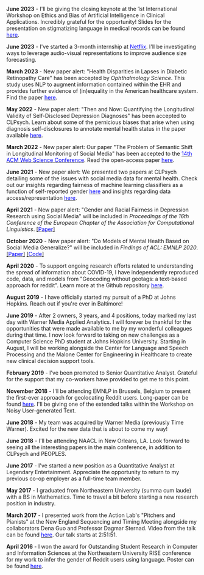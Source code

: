 
**June 2023** - I'll be giving the closing keynote at the 1st International Workshop on Ethics and Bias of Artificial Intelligence in Clinical Applications. Incredibly grateful for the opportunity! Slides for the presentation on stigmatizing language in medical records can be found [<span style="color:blue">here</span>](https://docs.google.com/presentation/d/1jjYE1fcXcLqcSfTbumrdA5iNock42ltAYy7Uzh7CfSc/edit?usp=sharing).

**June 2023** - I've started a 3-month internship at [<span style="color:blue">Netflix</span>](https://www.netflix.com). I'll be investigating ways to leverage audio-visual representations to improve audience size forecasting. 

**March 2023** - New paper alert: "Health Disparities in Lapses in Diabetic Retinopathy Care" has been accepted by *Ophthalmology Science*. This study uses NLP to augment information contained within the EHR and provides further evidence of (in)equality in the American healthcare system. Find the paper [<span style="color:blue">here</span>](https://doi.org/10.1016/j.xops.2023.100295).

**May 2022** - New paper alert: "Then and Now: Quantifying the Longitudinal Validity of Self-Disclosed Depression Diagnoses" has been accepted to CLPsych. Learn about some of the pernicious biases that arise when using diagnosis self-disclosures to annotate mental health status in the paper available [<span style="color:blue">here</span>](https://kharrigian.github.io/files/CLPsychThenAndNow.pdf).

**March 2022** - New paper alert: Our paper "The Problem of Semantic Shift in Longitudinal Monitoring of Social Media" has been accepted to the [<span style="color:blue">14th ACM Web Science Conference</span>](https://websci22.webscience.org). Read the open-access paper [<span style="color:blue">here</span>](https://kharrigian.github.io/files/SemanticShift_WebSci2022.pdf).

**June 2021** - New paper alert: We presented two papers at CLPsych detailing some of the issues with social media data for mental health. Check out our insights regarding fairness of machine learning classifiers as a function of self-reported gender [<span style="color:blue">here</span>](https://aclanthology.org/2021.clpsych-1.23/) and insights regarding data access/representation [<span style="color:blue">here</span>](https://aclanthology.org/2021.clpsych-1.2/).

**April 2021** - New paper alert: "Gender and Racial Fairness in Depression Research using Social Media" will be included in *Proceedings of the 16th Conference of the European Chapter of the Association for Computational Linguistics*. [[<span style="color:blue">Paper</span>]](https://www.aclweb.org/anthology/2021.eacl-main.256/)

**October 2020** - New paper alert: "Do Models of Mental Health Based on Social Media Generalize?" will be included in *Findings of ACL: EMNLP 2020*. [[<span style="color:blue">Paper</span>]](http://www.cs.jhu.edu/~mdredze/publications/2020_emnlp_mental_health_domain_transfer.pdf) [[<span style="color:blue">Code</span>]](https://github.com/kharrigian/emnlp-2020-mental-health-generalization) 

**April 2020** - To support ongoing research efforts related to understanding the spread of information about COVID-19, I have independently reproduced code, data, and models from "Geocoding without geotags: a text-based approach for reddit". Learn more at the Github repository [<span style="color:blue">here</span>](https://github.com/kharrigian/smgeo).

**August 2019** - I have officially started my pursuit of a PhD at Johns Hopkins. Reach out if you're ever in Baltimore!

**June 2019** - After 2 owners, 3 years, and 4 positions, today marked my last day with Warner Media Applied Analytics. I will forever be thankful for the opportunities that were made available to me by my wonderful colleagues during that time. I now look forward to taking on new challenges as a Computer Science PhD student at Johns Hopkins University. Starting in August, I will be working alongside the Center for Language and Speech Processing and the Malone Center for Engineering in Healthcare to create new clinical decision support tools.

**February 2019** - I've been promoted to Senior Quantitative Analyst. Grateful for the support that my co-workers have provided to get me to this point.

**November 2018** - I'll be attending EMNLP in Brussels, Belgium to present the first-ever approach for geolocating Reddit users. Long-paper can be found [<span style="color:blue">here</span>](http://aclweb.org/anthology/W18-6103). I'll be giving one of the extended talks within the Workshop on Noisy User-generated Text.

**June 2018** - My team was acquired by Warner Media (previously Time Warner). Excited for the new data that is about to come my way!

**June 2018** - I'll be attending NAACL in New Orleans, LA. Look forward to seeing all the interesting papers in the main conference, in addition to CLPsych and PEOPLES.

**June 2017** - I've started a new position as a Quantitative Analyst at Legendary Entertainment. Appreciate the opportunity to return to my previous co-op employer as a full-time team member.

**May 2017** - I graduated from Northeastern University (summa cum laude) with a BS in Mathematics. Time to travel a bit before starting a new research position in industry.

**March 2017** - I presented work from the Action Lab's "Pitchers and Pianists" at the New England Sequencing and Timing Meeting alongside my collaborators Dena Guo and Professor Dagmar Sternad. Video from the talk can be found [<span style="color:blue">here</span>](https://youtu.be/SDYJOTkm6nA?t=10311). Our talk starts at 2:51:51.

**April 2016** - I won the award for Outstanding Student Research in Computer and Information Sciences at the Northeastern University RISE conference for my work to infer the gender of Reddit users using language. Poster can be found [<span style="color:blue">here</span>](https://www.northeastern.edu/rise/presentations/when-anonymity-is-not-anonymous-gender-inference-on-reddit/).

